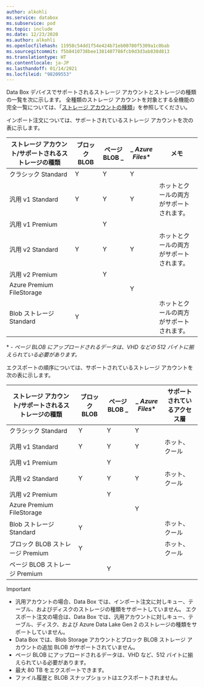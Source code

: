 ```yaml
---
author: alkohli
ms.service: databox
ms.subservice: pod
ms.topic: include
ms.date: 12/23/2020
ms.author: alkohli
ms.openlocfilehash: 11958c54dd1f54e424b71eb00780f5309a1c0bab
ms.sourcegitcommit: f5b8410738bee1381407786fcb9d3d3ab838d813
ms.translationtype: HT
ms.contentlocale: ja-JP
ms.lasthandoff: 01/14/2021
ms.locfileid: "98209553"
---
```

Data Box デバイスでサポートされるストレージ アカウントとストレージの種類の一覧を次に示します。 全種類のストレージ アカウントを対象とする全機能の完全一覧については、「[ストレージ アカウントの種類](../articles/storage/common/storage-account-overview.md#types-of-storage-accounts)」を参照してください。

インポート注文については、サポートされているストレージ アカウントを次の表に示します。

| **ストレージ アカウント/サポートされるストレージの種類** | **ブロック BLOB** |**ページ BLOB** _ |_ *Azure Files** |**メモ**|
| --- | --- | -- | -- | -- |
| クラシック Standard | Y | Y | Y |
| 汎用 v1 Standard  | Y | Y | Y | ホットとクールの両方がサポートされます。|
| 汎用 v1 Premium  |  | Y| | |
| 汎用 v2 Standard  | Y | Y | Y | ホットとクールの両方がサポートされます。|
| 汎用 v2 Premium  |  |Y | | |
| Azure Premium FileStorage |  |  | Y |  |  
| Blob ストレージ Standard |Y | | |ホットとクールの両方がサポートされます。 |

\* *- ページ BLOB にアップロードされるデータは、VHD などの 512 バイトに揃えられている必要があります。*

エクスポートの順序については、サポートされているストレージ アカウントを次の表に示します。

| **ストレージ アカウント/サポートされるストレージの種類** | **ブロック BLOB** |**ページ BLOB** _ |_ *Azure Files** |**サポートされているアクセス層**|
| --- | --- | -- | -- | -- |
| クラシック Standard | Y | Y | Y | |
| 汎用 v1 Standard  | Y | Y | Y | ホット、クール|
| 汎用 v1 Premium  |  | Y| | |
| 汎用 v2 Standard  | Y | Y | Y | ホット、クール|
| 汎用 v2 Premium  |  |Y | | |
| Azure Premium FileStorage |  |  | Y |  |
| Blob ストレージ Standard |Y | | |ホット、クール |
| ブロック BLOB ストレージ Premium |Y | | |ホット、クール |
| ページ BLOB ストレージ Premium | |Y | | |

> [!IMPORTANT]
> - 汎用アカウントの場合、Data Box では、インポート注文に対しキュー、テーブル、およびディスクのストレージの種類をサポートしていません。 エクスポート注文の場合は、Data Box では、汎用アカウントに対しキュー、テーブル、ディスク、および Azure Data Lake Gen 2 のストレージの種類をサポートしていません。
> - Data Box では、Blob Storage アカウントとブロック BLOB ストレージ アカウントの追加 BLOB がサポートされていません。
> - ページ BLOB にアップロードされるデータは、VHD など、512 バイトに揃えられている必要があります。
> - 最大 80 TB をエクスポートできます。
> - ファイル履歴と BLOB スナップショットはエクスポートされません。